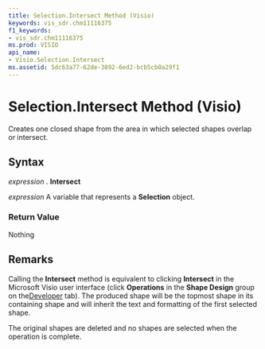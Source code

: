 ```yaml
---
title: Selection.Intersect Method (Visio)
keywords: vis_sdr.chm11116375
f1_keywords:
- vis_sdr.chm11116375
ms.prod: VISIO
api_name:
- Visio.Selection.Intersect
ms.assetid: 5dc63a77-62de-3892-6ed2-bcb5cb0a29f1
---
```



# Selection.Intersect Method (Visio)

Creates one closed shape from the area in which selected shapes overlap or intersect.


## Syntax

 _expression_ . **Intersect**

 _expression_ A variable that represents a **Selection** object.


### Return Value

Nothing


## Remarks

Calling the  **Intersect** method is equivalent to clicking **Intersect** in the Microsoft Visio user interface (click **Operations** in the **Shape Design** group on the[Developer](http://msdn.microsoft.com/library/run-visio-in-developer-mode%28Office.15%29.aspx) tab). The produced shape will be the topmost shape in its containing shape and will inherit the text and formatting of the first selected shape.

The original shapes are deleted and no shapes are selected when the operation is complete.



